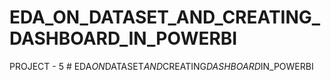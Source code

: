 # EDA_ON_DATASET_AND_CREATING_DASHBOARD_IN_POWERBI
PROJECT - 5
#   E D A _ O N _ D A T A S E T _ A N D _ C R E A T I N G _ D A S H B O A R D _ I N _ P O W E R B I  
 